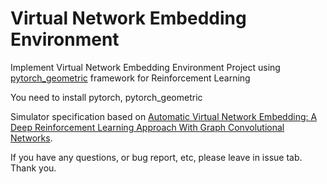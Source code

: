 # Virtual Network Embedding Environment

Implement Virtual Network Embedding Environment Project using [pytorch_geometric](https://github.com/pyg-team/pytorch_geometric) framework for Reinforcement Learning

You need to install pytorch, pytorch_geometric

Simulator specification based on [Automatic Virtual Network Embedding: A Deep Reinforcement Learning Approach With Graph Convolutional Networks](https://ieeexplore.ieee.org/document/9060910).

If you have any questions, or bug report, etc, please leave in issue tab. Thank you.
